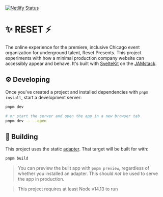 [![Netlify Status](https://api.netlify.com/api/v1/badges/7befdeff-e928-4eed-b7b6-0552a9bea11a/deploy-status)](https://app.netlify.com/sites/resetpresents/deploys)

# ✨ RESET ⚡️

The online experience for the premiere, inclusive Chicago event organization for underground talent, Reset Presents.
This project experiments with how a minimal production company website can accessibly appear and behave.
It's built with [SvelteKit](https://github.com/sveltejs/kit) on the [JAMstack](https://jamstack.org/).

## ⚙️ Developing

Once you've created a project and installed dependencies with `pnpm install`, start a development server:

```bash
pnpm dev

# or start the server and open the app in a new browser tab
pnpm dev -- --open
```

## 🔨 Building

This project uses the static [adapter](https://kit.svelte.dev/docs#adapters). That target will be built for with:

```bash
pnpm build
```

> You can preview the built app with `pnpm preview`, regardless of whether you installed an adapter. This should _not_ be used to serve the app in production.

> This project requires at least Node v14.13 to run
